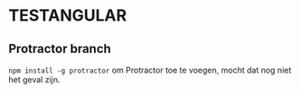 # TESTANGULAR

## Protractor branch
<code>npm install -g protractor</code> om Protractor toe te voegen, mocht dat nog niet het geval zijn.
